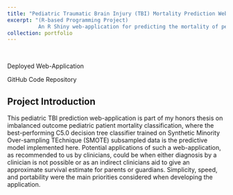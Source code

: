 ```yaml
---
title: "Pediatric Traumatic Brain Injury (TBI) Mortality Prediction Web-Application"
excerpt: "(R-based Programming Project)
          An R Shiny web-application for predicting the mortality of pediatric TBI patients.<br/><img src='/images/500x300.png'>"
collection: portfolio
---
```


&nbsp;

[<i class="fa fa-fw fa-link" aria-hidden="true"></i>](https://franklinfuchs.shinyapps.io/Pediatric-TBI-Prediction-Application/) Deployed Web-Application

[<i class="fa fa-fw fa-code" aria-hidden="true"></i>](https://github.com/fuchsfranklin/Pediatric-TBI-Prediction-Application) GitHub Code Repository

## Project Introduction

This pediatric TBI prediction web-application is part of my honors thesis on imbalanced outcome pediatric patient mortality classification, where the best-performing C5.0 decision tree classifier trained on Synthetic Minority Over-sampling TEchnique (SMOTE) subsampled data is the predictive model implemented here. Potential applications of such a web-application, as recommended to us by clinicians, could be when either diagnosis by a clinician is not possible or as an indirect clinicians aid to give an approximate survival estimate for parents or guardians. Simplicity, speed, and portability were the main priorities considered when developing the application.

